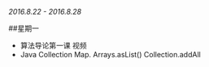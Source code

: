 *2016.8.22 - 2016.8.28*

##星期一
* 算法导论第一课 视频
* Java Collection Map. Arrays.asList() Collection.addAll

